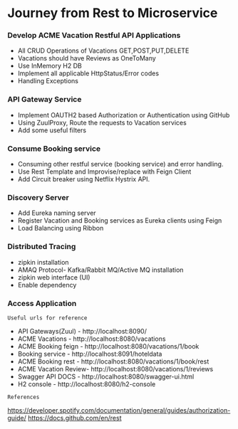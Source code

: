 # Journey from Rest to Microservice

### Develop ACME Vacation Restful API Applications
   - All CRUD Operations of Vacations GET,POST,PUT,DELETE
   - Vacations should have Reviews as OneToMany
   - Use InMemory H2 DB
   - Implement all applicable HttpStatus/Error codes
   - Handling Exceptions
### API Gateway Service
   - Implement OAUTH2 based Authorization or Authentication using GitHub
   - Using ZuulProxy, Route the requests to Vacation services
   - Add some useful filters
### Consume Booking service
   - Consuming other restful service (booking service) and error handling.
   - Use Rest Template and Improvise/replace with Feign Client
   - Add Circuit breaker using Netflix Hystrix API.
### Discovery Server
   - Add Eureka naming server
   - Register Vacation and Booking services as Eureka clients using Feign
   - Load Balancing using Ribbon
### Distributed Tracing
   - zipkin installation
   - AMAQ Protocol- Kafka/Rabbit MQ/Active MQ installation
   - zipkin web interface (UI)
   - Enable dependency
### Access Application
```
Useful urls for reference
```
- API Gateways(Zuul) - http://localhost:8090/
- ACME Vacations     - http://localhost:8080/vacations
- ACME Booking feign - http://localhost:8080/vacations/1/book
- Booking service    - http://localhost:8091/hoteldata
- ACME Booking rest  - http://localhost:8080/vacations/1/book/rest
- ACME Vacation Review- http://localhost:8080/vacations/1/reviews
- Swagger API DOCS   - http://localhost:8080/swagger-ui.html
- H2 console         - http://localhost:8080/h2-console

```
References
```
https://developer.spotify.com/documentation/general/guides/authorization-guide/
https://docs.github.com/en/rest

